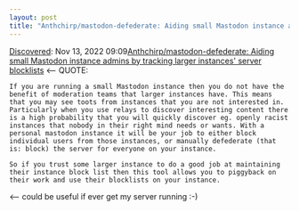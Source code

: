 ```yaml
---
layout: post
title: "Anthchirp/mastodon-defederate: Aiding small Mastodon instance admins by tracking larger instances' server blocklists"
---
```

[Discovered](http://rolandtanglao.com/2020/07/29/p1-blogthis-checkvist-list-links-to-blog/): Nov 13, 2022 09:09[Anthchirp/mastodon-defederate: Aiding small Mastodon instance admins by tracking larger instances' server blocklists](https://github.com/Anthchirp/mastodon-defederate) <-- QUOTE: 
```
If you are running a small Mastodon instance then you do not have the benefit of moderation teams that larger instances have. This means that you may see toots from instances that you are not interested in.
Particularly when you use relays to discover interesting content there is a high probability that you will quickly discover eg. openly racist instances that nobody in their right mind needs or wants. With a personal mastodon instance it will be your job to either block individual users from those instances, or manually defederate (that is: block) the server for everyone on your instance.

So if you trust some larger instance to do a good job at maintaining their instance block list then this tool allows you to piggyback on their work and use their blocklists on your instance.
``` 
<-- could be useful if ever get my server running :-)
